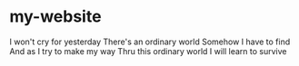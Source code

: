 # my-website

I won't cry for yesterday
There's an ordinary world
Somehow I have to find
And as I try to make my way
Thru this ordinary world
I will learn to survive
